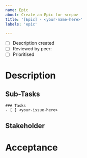 ```yaml
---
name: Epic
about: Create an Epic for <repo>
title: '[Epic] - <your-name-here>'
labels: 'epic'

---
```


- [ ] Description created
- [ ] Reviewed by peer: <tag-person-here>
- [ ] Prioritised

# Description
<!-- Describe the Epic -->

## Sub-Tasks
<!-- Please list the required features / subtasks for this epic here --> 
```[tasklist]
### Tasks
- [ ] <your-issue-here>
```

## Stakeholder
<!-- Who is the stakeholder which needs to be involved/consulted --> 

# Acceptance
<!-- What is required for this epic to be a success? --> 
